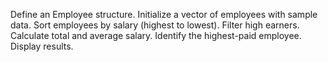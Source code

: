 Define an Employee structure.
Initialize a vector of employees with sample data.
Sort employees by salary (highest to lowest).
Filter high earners.
Calculate total and average salary.
Identify the highest-paid employee.
Display results.
